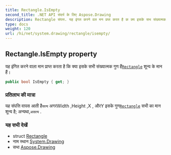 ```yaml
---
title: Rectangle.IsEmpty
second_title: .NET API संदर्भ के लिए Aspose.Drawing
description: Rectangle संपत्त. यह इंगत करने वल मन प्रप्त करत है क क्य इसके सभ संख्यत्मक गुण हैंRectangle शून्य के मन हैं
type: docs
weight: 120
url: /hi/net/system.drawing/rectangle/isempty/
---
```

## Rectangle.IsEmpty property

यह इंगित करने वाला मान प्राप्त करता है कि क्या इसके सभी संख्यात्मक गुण हैं[`Rectangle`](../) शून्य के मान हैं।

```csharp
public bool IsEmpty { get; }
```

### प्रतिलाभ की मात्रा

यह संपत्ति वापस आती है`सत्य` अगरWidth ,Height ,X , औरY इसके गुण[`Rectangle`](../) सभी का मान शून्य है; अन्यथा,`असत्य` .

### यह सभी देखें

* struct [Rectangle](../)
* नाम स्थान [System.Drawing](../../rectangle/)
* सभा [Aspose.Drawing](../../../)


